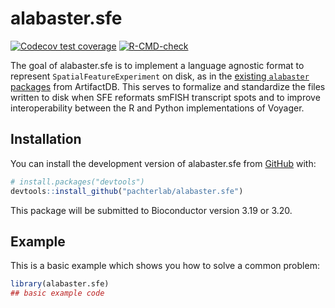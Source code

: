 
# alabaster.sfe

<!-- badges: start -->
[![Codecov test coverage](https://codecov.io/gh/pachterlab/alabaster.sfe/graph/badge.svg)](https://app.codecov.io/gh/pachterlab/alabaster.sfe)
[![R-CMD-check](https://github.com/pachterlab/alabaster.sfe/actions/workflows/R-CMD-check.yaml/badge.svg)](https://github.com/pachterlab/alabaster.sfe/actions/workflows/R-CMD-check.yaml)
<!-- badges: end -->

The goal of alabaster.sfe is to implement a language agnostic format to represent `SpatialFeatureExperiment` on disk, as in the [existing `alabaster` packages](https://github.com/orgs/ArtifactDB/repositories) from ArtifactDB. This serves to formalize and standardize the files written to disk when SFE reformats smFISH transcript spots and to improve interoperability between the R and Python implementations of Voyager.

## Installation

You can install the development version of alabaster.sfe from [GitHub](https://github.com/) with:

``` r
# install.packages("devtools")
devtools::install_github("pachterlab/alabaster.sfe")
```

This package will be submitted to Bioconductor version 3.19 or 3.20.

## Example

This is a basic example which shows you how to solve a common problem:

``` r
library(alabaster.sfe)
## basic example code
```

